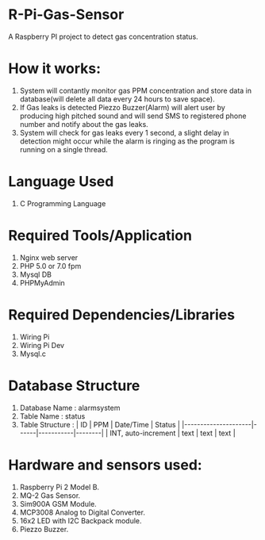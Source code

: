 # R-Pi-Gas-Sensor

A Raspberry PI project to detect gas concentration status.

How it works:
=============
1. System will contantly monitor gas PPM concentration and store data in database(will delete all data every 24 hours to save space).
2. If Gas leaks is detected Piezzo Buzzer(Alarm) will alert user by producing high pitched sound and will send SMS to registered phone    	 number and notify about the gas leaks.
3. System will check for gas leaks every 1 second, a slight delay in detection might occur while the alarm is ringing as the program is 		 running on a single thread.

Language Used
=============
1. C Programming Language

Required Tools/Application
==========================
1. Nginx web server
2. PHP 5.0 or 7.0 fpm
3. Mysql DB
4. PHPMyAdmin

Required Dependencies/Libraries
===============================
1. Wiring Pi
2. Wiring Pi Dev
3. Mysql.c

Database Structure
==================
1. Database Name : alarmsystem
2. Table Name : status
3. Table Structure : 
|         ID          | PPM  | Date/Time | Status |
|---------------------|------|-----------|--------|
| INT, auto-increment | text |   text    |  text  |

Hardware and sensors used:
==========================
1. Raspberry Pi 2 Model B.
2. MQ-2 Gas Sensor.
3. Sim900A GSM Module.
4. MCP3008 Analog to Digital Converter.
5. 16x2 LED with I2C Backpack module.
6. Piezzo Buzzer.


